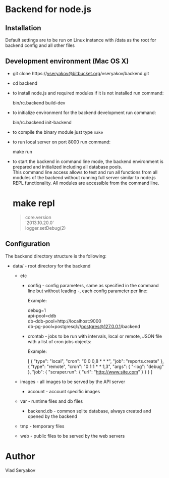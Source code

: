 # Backend for node.js

## Installation

  Default settings are to be run on Linux instance with /data as the root for
  backend config and all other files
  
## Development environment (Mac OS X)  

 - git clone https://vseryakov@bitbucket.org/vseryakov/backend.git
 - cd backend
 - to install node.js and required modules if it is not installed run
   command:
   
      bin/rc.backend build-dev

 - to initialize environment for the backend development run
   command:
   
     bin/rc.backend init-backend
   
 - to compile the binary module just type ```make```
 - to run local server on port 8000 run
   command:   
   
     make run
 
 - to start the backend in command line mode, the backend environment is prepared and initialized including all database pools.   
   This command line access allows to test and run all functions from all modules of the backend without running full server 
   similar to node.js REPL functionality. All modules are accessible from the command line.
   
     # make repl
   
     > core.version  
     '2013.10.20.0'  
     > logger.setDebug(2)  
     
## Configuration

 The backend directory structure is the following:
 
 - data/ - root directory for the backend
   - etc 
     - config - config parameters, same as specified in the command line but without leading -, each config parameter per line:
     
       Example:
       
        debug=1  
        api-pool=ddb  
        db-ddb-pool=http://localhost:9000  
        db-pg-pool=postgresql://postgres@127.0.0.1/backend
         
     - crontab - jobs to be run with intervals, local or remote, JSON file with a list of cron jobs objects:
     
       Example:  
       
        [ { "type": "local", "cron": "0 0 0,8 * * *", "job": "reports.create" },  
          { "type": "remote", "cron": "0 1 1 * * 1,3", "args": { "-log": "debug" }, "job": { "scraper.run": { "url": "http://www.site.com" } } } ]
             
   - images - all images to be served by the API server
     - account - account specific images
   - var - runtime files and db files
     - backend.db - common sqlite database, always created and opened by the backend
   - tmp - temporary files
   - web - public files to be served by the web servers  

# Author
  Vlad Seryakov

